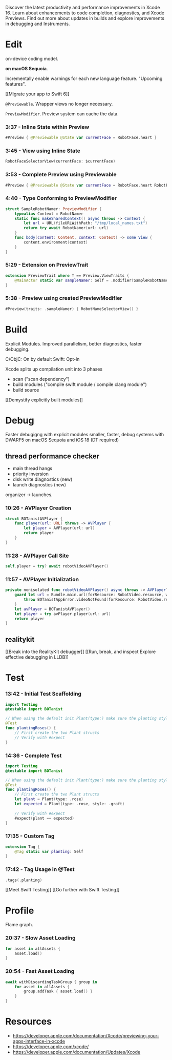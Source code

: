 Discover the latest productivity and performance improvements in Xcode 16. Learn about enhancements to code completion, diagnostics, and Xcode Previews. Find out more about updates in builds and explore improvements in debugging and Instruments.

# Edit

on-device coding model.

**on macOS Sequoia**.

Incrementally enable warnings for each new language feature.  "Upcoming features".

[[Migrate your app to Swift 6]]

`@Previewable`.  Wrapper views no longer necessary.

`PreviewModifier`.  Preview system can cache the data.

### 3:37 - Inline State within Preview
```swift
#Preview { @Previewable @State var currentFace = RobotFace.heart }
```

### 3:45 - View using Inline State
```swift
RobotFaceSelectorView(currentFace: $currentFace)
```

### 3:53 - Complete Preview using Previewable
```swift
#Preview { @Previewable @State var currentFace = RobotFace.heart RobotFaceSelectorView(currentFace: $currentFace) }
```

### 4:40 - Type Conforming to PreviewModifier
```swift
struct SampleRobotNamer: PreviewModifier {
    typealias Context = RobotNamer
    static func makeSharedContext() async throws -> Context {
        let url = URL(fileURLWithPath: "/tmp/local_names.txt")
        return try await RobotNamer(url: url)
    }
    func body(content: Content, context: Context) -> some View {
        content.environment(context)
    }
}
```

### 5:29 - Extension on PreviewTrait
```swift
extension PreviewTrait where T == Preview.ViewTraits {
    @MainActor static var sampleNamer: Self = .modifier(SampleRobotNamer())
}
```

### 5:38 - Preview using created PreviewModifier
```swift
#Preview(traits: .sampleNamer) { RobotNameSelectorView() }
```


# Build

Explicit Modules.
Improved parallelism, better diagnostics, faster debugging.

C/ObjC: On by default
Swift: Opt-in


Xcode splits up compilation unit into 3 phases
* scan ("scan dependency")
* build modules ("compile swift module / compile clang module")
* build source

[[Demystify explicitly built modules]]


# Debug

Faster debugigng with explicit modules
smaller, faster, debug systems with DWARF5 on macOS Sequoia and iOS 18 (DT required)

## thread performance checker
* main thread hangs
* priority inversion
* disk write diagnostics (new)
* launch diagnostics (new)

organizer -> launches.  

### 10:26 - AVPlayer Creation
```swift
struct BOTanistAVPlayer {
    func player(url: URL) throws -> AVPlayer {
        let player = AVPlayer(url: url)
        return player
    }
}
```

### 11:28 - AVPlayer Call Site
```swift
self.player = try? await robotVideoAVPlayer()
```

### 11:57 - AVPlayer Initialization
```swift
private nonisolated func robotVideoAVPlayer() async throws -> AVPlayer? {
    guard let url = Bundle.main.url(forResource: RobotVideo.resource, withExtension: RobotVideo.ext) else {
        throw BOTanistAppError.videoNotFound(forResource: RobotVideo.resource, withExtension: RobotVideo.ext)
    }
    let avPlayer = BOTanistAVPlayer()
    let player = try avPlayer.player(url: url)
    return player
}
```

## realitykit
[[Break into the RealityKit debugger]]
[[Run, break, and inspect Explore effective debugging in LLDB]]

# Test
### 13:42 - Initial Test Scaffolding
```swift
import Testing
@testable import BOTanist

// When using the default init Plant(type:) make sure the planting style is graft
@Test
func plantingRoses() {
    // First create the two Plant structs
    // Verify with #expect
}
```


### 14:36 - Complete Test
```swift
import Testing
@testable import BOTanist

// When using the default init Plant(type:) make sure the planting style is graft
@Test
func plantingRoses() {
    // First create the two Plant structs
    let plant = Plant(type: .rose)
    let expected = Plant(type: .rose, style: .graft)
    
    // Verify with #expect
    #expect(plant == expected)
}
```



### 17:35 - Custom Tag
```swift
extension Tag {
    @Tag static var planting: Self
}
```

### 17:42 - Tag Usage in @Test
```swift
.tags(.planting)
```

[[Meet Swift Testing]]
[[Go further with Swift Testing]]
# Profile

Flame graph.

### 20:37 - Slow Asset Loading
```swift
for asset in allAssets {
    asset.load()
}
```

### 20:54 - Fast Asset Loading
```swift
await withDiscardingTaskGroup { group in
    for asset in allAssets {
        group.addTask { asset.load() }
    }
}
```
# Resources
* https://developer.apple.com/documentation/Xcode/previewing-your-apps-interface-in-xcode
* https://developer.apple.com/xcode/
* https://developer.apple.com/documentation/Updates/Xcode
